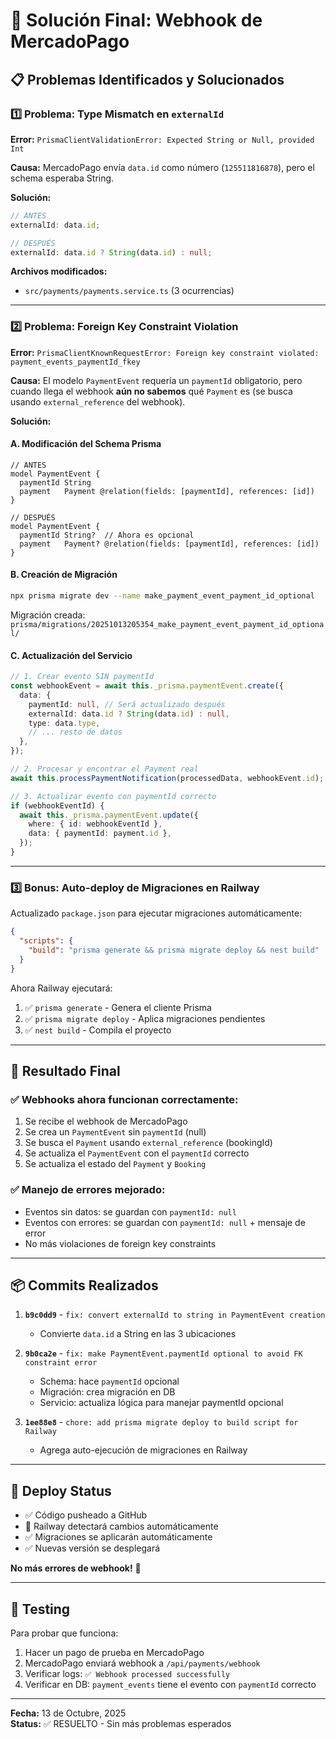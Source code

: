 # 🔧 Solución Final: Webhook de MercadoPago

## 📋 Problemas Identificados y Solucionados

### 1️⃣ **Problema: Type Mismatch en `externalId`**

**Error:** `PrismaClientValidationError: Expected String or Null, provided Int`

**Causa:** MercadoPago envía `data.id` como número (`125511816878`), pero el schema esperaba String.

**Solución:**

```typescript
// ANTES
externalId: data.id;

// DESPUÉS
externalId: data.id ? String(data.id) : null;
```

**Archivos modificados:**

- `src/payments/payments.service.ts` (3 ocurrencias)

---

### 2️⃣ **Problema: Foreign Key Constraint Violation**

**Error:** `PrismaClientKnownRequestError: Foreign key constraint violated: payment_events_paymentId_fkey`

**Causa:** El modelo `PaymentEvent` requería un `paymentId` obligatorio, pero cuando llega el webhook **aún no sabemos** qué `Payment` es (se busca usando `external_reference` del webhook).

**Solución:**

#### A. Modificación del Schema Prisma

```prisma
// ANTES
model PaymentEvent {
  paymentId String
  payment   Payment @relation(fields: [paymentId], references: [id])
}

// DESPUÉS
model PaymentEvent {
  paymentId String?  // Ahora es opcional
  payment   Payment? @relation(fields: [paymentId], references: [id])
}
```

#### B. Creación de Migración

```bash
npx prisma migrate dev --name make_payment_event_payment_id_optional
```

Migración creada: `prisma/migrations/20251013205354_make_payment_event_payment_id_optional/`

#### C. Actualización del Servicio

```typescript
// 1. Crear evento SIN paymentId
const webhookEvent = await this._prisma.paymentEvent.create({
  data: {
    paymentId: null, // Será actualizado después
    externalId: data.id ? String(data.id) : null,
    type: data.type,
    // ... resto de datos
  },
});

// 2. Procesar y encontrar el Payment real
await this.processPaymentNotification(processedData, webhookEvent.id);

// 3. Actualizar evento con paymentId correcto
if (webhookEventId) {
  await this._prisma.paymentEvent.update({
    where: { id: webhookEventId },
    data: { paymentId: payment.id },
  });
}
```

---

### 3️⃣ **Bonus: Auto-deploy de Migraciones en Railway**

Actualizado `package.json` para ejecutar migraciones automáticamente:

```json
{
  "scripts": {
    "build": "prisma generate && prisma migrate deploy && nest build"
  }
}
```

Ahora Railway ejecutará:

1. ✅ `prisma generate` - Genera el cliente Prisma
2. ✅ `prisma migrate deploy` - Aplica migraciones pendientes
3. ✅ `nest build` - Compila el proyecto

---

## 🎯 Resultado Final

### ✅ Webhooks ahora funcionan correctamente:

1. Se recibe el webhook de MercadoPago
2. Se crea un `PaymentEvent` sin `paymentId` (null)
3. Se busca el `Payment` usando `external_reference` (bookingId)
4. Se actualiza el `PaymentEvent` con el `paymentId` correcto
5. Se actualiza el estado del `Payment` y `Booking`

### ✅ Manejo de errores mejorado:

- Eventos sin datos: se guardan con `paymentId: null`
- Eventos con errores: se guardan con `paymentId: null` + mensaje de error
- No más violaciones de foreign key constraints

---

## 📦 Commits Realizados

1. **`b9c0dd9`** - `fix: convert externalId to string in PaymentEvent creation`
   - Convierte `data.id` a String en las 3 ubicaciones

2. **`9b0ca2e`** - `fix: make PaymentEvent.paymentId optional to avoid FK constraint error`
   - Schema: hace `paymentId` opcional
   - Migración: crea migración en DB
   - Servicio: actualiza lógica para manejar paymentId opcional

3. **`1ee88e8`** - `chore: add prisma migrate deploy to build script for Railway`
   - Agrega auto-ejecución de migraciones en Railway

---

## 🚀 Deploy Status

- ✅ Código pusheado a GitHub
- 🔄 Railway detectará cambios automáticamente
- ✅ Migraciones se aplicarán automáticamente
- ✅ Nuevas versión se desplegará

**No más errores de webhook!** 🎉

---

## 📝 Testing

Para probar que funciona:

1. Hacer un pago de prueba en MercadoPago
2. MercadoPago enviará webhook a `/api/payments/webhook`
3. Verificar logs: `✅ Webhook processed successfully`
4. Verificar en DB: `payment_events` tiene el evento con `paymentId` correcto

---

**Fecha:** 13 de Octubre, 2025  
**Status:** ✅ RESUELTO - Sin más problemas esperados
